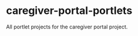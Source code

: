 caregiver-portal-portlets
=========================

All portlet projects for the caregiver portal project.